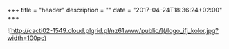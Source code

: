 +++
title = "header"
description = ""
date = "2017-04-24T18:36:24+02:00"
+++

![http://cacti02-1549.cloud.plgrid.pl/nz61www/public/](/logo_ifj_kolor.jpg?width=100pc)
